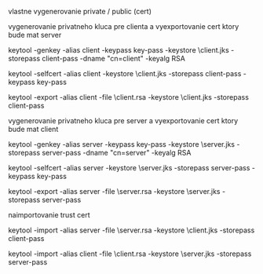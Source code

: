 vlastne vygenerovanie private / public (cert)

vygenerovanie privatneho kluca pre clienta a vyexportovanie cert ktory bude mat server

keytool -genkey -alias client -keypass key-pass -keystore \client.jks -storepass client-pass -dname "cn=client" -keyalg RSA

keytool -selfcert -alias client -keystore \client.jks -storepass client-pass -keypass key-pass

keytool -export -alias client -file \client.rsa -keystore \client.jks -storepass client-pass


vygenerovanie privatneho kluca pre server a vyexportovanie cert ktory bude mat client

keytool -genkey -alias server -keypass key-pass -keystore \server.jks -storepass server-pass -dname "cn=server" -keyalg RSA

keytool -selfcert -alias server -keystore \server.jks -storepass server-pass -keypass key-pass

keytool -export -alias server -file \server.rsa -keystore \server.jks -storepass server-pass


naimportovanie trust cert

keytool -import -alias server  -file \server.rsa -keystore \client.jks -storepass client-pass

keytool -import -alias client  -file \client.rsa -keystore \server.jks -storepass server-pass